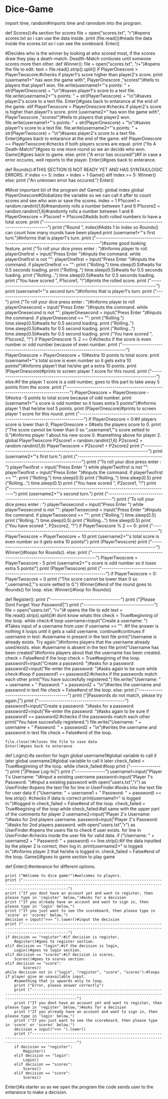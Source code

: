 # Dice-Game
import time, random#imports time and ramndom into the program.

    




def Scores():#a section for scores
    file = open("scores.txt", "r")#opens scores.txt so i can use the data inside.
    print (file.read())#reads the data inside the scores.txt so i can see the soreboard.
    Enter()






#Decides who is the winner by looking at who scored most, if the scores draw they play a death-match. Deadth-Match contiunes until someone scores more then other.
def Winner():
    file = open("scores.txt", "r+")#opens the file to edit.
    text = file.read().strip().split()
    if PlayerOnescore > PlayerTwoscore:#checks if player1's score higher than player2's score.
        print (username1+" has won the game with", PlayerOnescore ,"scores!")#tells to players that player1 won.
        file.write(username1+"'s points: " + str(PlayerOnescore) + "\n")#saves player1's score to a text file.
        file.write(username2+"'s points: " + str(PlayerTwoscore) + "\n")#saves player2's score to a text file.
        Enter()#goes back to entarance at the end of the game.
    elif PlayerTwoscore > PlayerOnescore:#checks if player2's score is higher than player1's score.
        print (username2+" has won the game with", PlayerTwoscore ,"scores!")#tells to players that player2 won.
        file.write(username1+"'s points: " + str(PlayerOnescore) + "\n")#saves player1's score to a text file.
        file.write(username2+"'s points: " + str(PlayerTwoscore) + "\n")#saves player2's score to a text file.
        Enter()#goes back to entarance at the end of the game.
    elif PlayerOnescore == PlayerTwoscore:#checks if both players scores are equal.
        print ("Its A Death-Match!")#goes to one more round so we an decide who won.
        Game()#goes back to game.
    else:
        print ("A error has occured!")#if in case a error occures, well reports to the player.
        Enter()#goes back to enterance.
    



def Rounds():#THIS SECTION IS NOT READY YET AND HAS SYNTAX/LOGIC ERRORS.
    if index <= 5:
        index = index + 1
        Game()
    elif index >= 5:
        Winner()
    else:
        print ("An unknown error has occured.")
        Enter()




#Most important bit of the program
def Game():
    global index
    global PlayerOnescore#Globalizes the variable so we can call it after to count scores and see who won or save the scores.
    index = 1
    P1score1 = random.randint(1,6)#reandomly rolls a number between 1 and 6
    P1score2 = random.randint(1,6)#randomly rolls a number between 1 and 6
    PlayerOnescore = P1score1 + P1score2#adds both rolled numbers to have a total score.
    print ("--------------------------------------------------------------------------------")
    print ("Round ", index)#Adds 1 to index so Rounds() can count how many rounds have been played
    print (username1+"'s first turn.")#informs that is player1's turn.
    print ("--------------------------------------------------------------------------------")#some good looking feature.
    print ("To roll your dice press enter :  ")#informs player to roll.
    playerOnefirst = input("Press Enter ")#inputs the command.
    while playerOnefirst is not "":
        playerOnefirst = input("Press Enter ")#inputs the command.
    if playerOnefirst == "":
        print ("Rolling.")
        time.sleep(0.5)#waits for 0.5 seconds loading.
        print ("Rolling..")
        time.sleep(0.5)#waits for 0.5 seconds loading.
        print ("Rolling...")
        time.sleep(0.5)#waits for 0.5 seconds loading.
        print ("You have scored ", P1score1, "!")#prints the rolled score.
        print ("--------------------------------------------------------------------------------")
        print (username1+"'s second turn.")#informs that is player1's turn.
        print ("--------------------------------------------------------------------------------")
        print ("To roll your dice press enter :  ")#informs player to roll
        playerOnesecond = input("Press Enter ")#inputs the command.
        while playerOnesecond is not "":
            playerOnesecond = input("Press Enter ")#inputs the command.
        if playerOnesecond == "":
            print ("Rolling.")
            time.sleep(0.5)#waits for 0.5 second loading.
            print ("Rolling..")
            time.sleep(0.5)#waits for 0.5 second loading.
            print ("Rolling...")
            time.sleep(0.5)#waits for 0.5 second loading.
            print ("You have scored ", P1score2, "!")
            if PlayerOnescore % 2 == 0:#checks if the score is even number or odd number because of even number.
                print ("--------------------------------------------------------------------------------")
                PlayerOnescore = PlayerOnescore + 10#extra 10 points to total score.
                print (username1+"'s total score is even number so it gets extra 10 points!")#informs player1 that he/she get a extra 10 points.
                print (PlayerOnescore)#prints to screen player 1 score for this round.
                print ("--------------------------------------------------------------------------------")
            else:#if the player 1 score is a odd number, goes to this part to take away 5 points from the score.
                print ("--------------------------------------------------------------------------------")
                PlayerOnescore = PlayerOnescore - 5#extra -5 points to total score because of odd number.
                print (username1+"'s score is odd number so it loses extra 5 points!")#informs player 1 that he/she lost 5 points.
                print (PlayerOnescore)#prints to screen player 1 score for this round.
                print ("--------------------------------------------------------------------------------")
                if PlayerOnescore < 0:#if players score is lower than 0,
                    PlayerOnescore = 0#sets the players score to 0.
                    print ("The score cannot be lower than 0 so ",username1,"'s score setted to 0.")#informs player 1 about his new score 0.
#samething above for player 2.
    global PlayerTwoscore
    P2score1 = random.randint(1,6)
    P2score2 = random.randint(1,6)
    PlayerTwoscore = P2score1 + P2score2
    print ("--------------------------------------------------------------------------------")
    print (username2+"'s first turn.")
    print ("--------------------------------------------------------------------------------")
    print ("To roll your dice press enter :  ")
    playerTwofirst = input("Press Enter ")
    while playerTwofirst is not "":
        playerTwofirst = input("Press Enter ")#inputs the command.
    if playerTwofirst == "":
        print ("Rolling.")
        time.sleep(0.5)
        print ("Rolling..")
        time.sleep(0.5)
        print ("Rolling...")
        time.sleep(0.5)
        print ("You have scored ", P2score1, "!")
        print ("--------------------------------------------------------------------------------")
        print (username2+"'s second turn.")
        print ("--------------------------------------------------------------------------------")
        print ("To roll your dice press enter :  ")
        playerTwosecond = input("Press Enter ")
        while playerTwosecond is not "":
            playerTwosecond = input("Press Enter ")#inputs the command.
        if playerTwosecond == "":
            print ("Rolling.")
            time.sleep(0.5)
            print ("Rolling..")
            time.sleep(0.5)
            print ("Rolling...")
            time.sleep(0.5)
            print ("You have scored ", P2score2, "!")
            if PlayerTwoscore % 2 == 0:
                print ("--------------------------------------------------------------------------------")
                PlayerTwoscore = PlayerTwoscore + 10
                print (username2+"'s total score is even number so it gets extra 10 points!")
                print (PlayerTwoscore)
                print ("--------------------------------------------------------------------------------")
                Winner()#loops for Rounds().
            else:
                print ("--------------------------------------------------------------------------------")
                PlayerTwoscore = PlayerTwoscore - 5
                print (username2+"'s score is odd number so it loses extra 5 points!")
                print (PlayerTwoscore)
                print ("--------------------------------------------------------------------------------")
                if PlayerTwoscore < 0:
                    PlayerTwoscore = 0
                    print ("The score cannot be lower than 0 so ",username2,"'s score setted to 0.")
                    Winner()#end of the round goes to Rounds() for loop.
                else:
                    Winner()#loop for Rounds()
    





def Register():
    print ("-----------------------------------")
    print ("|Please Dont Forget Your Password!|")
    print ("-----------------------------------")
    file = open("users.txt", "r+")# opens the file to edit
    text = file.read().strip().split()#i dont know whats this
    check = True#beginning of the loop.
    while check:# loop
        username=input("Create a username: ") #Takes input of a username from user
        if username == "": #if the answer is nothing it loops until it gets a valid username.
            continue#continues
        if username in text: #username in present in the text file
            print("Username is already exists. Try again.")#informs players that the username already used/exists.
        else: #username is absent in the text file
            print("Username has been created")#informs players about that the username has been created.
            check = False#end if the loop
            check = True#begining of the loop.
            password1=input("Create a password: ")#asks for a password
            password2=input("Re-enter the password: ")#asks again to be sure
            while check:#loop
                if password1 == password2:#checks if the passwords match each other
                    print("You have succesfully registered.")
                    file.write("Username: " + username + " Password: " + password2 + "\n")#writes the username and password in text file
                    check = False#end of the loop.
                else:
                    print ("-------------------------------------------")
                    print ("|Passwords do not match, please try again.|")
                    print ("-------------------------------------------")
                    password1=input("Create a password: ")#asks for a password
                    password2=input("Re-enter the password: ")#asks again to be sure
                    if password1 == password2:#checks if the passwords match each other
                        print("You have succesfully registered.")
                        file.write("Username: " + username + " Password: " + password2 + "\n")#writes the username and password in text file
                        check = False#end of the loop.
                    
    file.close()#closes the file to save data
    Enter()#goes back to enterance


def Login():#a section for login
    global username1#global variable to call it later
    global username2#global variable to call it later
    check_failed = True#beginning of the loop.
    while check_failed:#loop
        print ("---------------")
        print ("|Please Log-In|")
        print ("---------------")
        username1=input("Player 1's Username: ")#input a existing username
        password=input("Player 1's Password: ")#input a existing password
        with open("users.txt","r") as UserFinder:#opens the text file
            for line in UserFinder:#looks into the text file for user data
                if ("Username: " + username1 + " Password: " + password) == line.strip(): #checks if data is correct
                    print(username1+" is logged in.")#logged in
                    check_failed = False#end of the loop.
                    check_failed = True#begining of the loop
                    while check_failed:#all same with the upper part of the comments for player 2
                        username2=input("Player 2's Username: ")#asks for 2nd players username.
                        password=input("Player 2's Password: ")#asks for 2nd players password.
                        with open("users.txt","r") as UserFinder:#opens the users file to check if user exists.
                            for line in UserFinder:#checks inside the user file for valid data.
                                if ("Username: " + username2 + " Password: " + password) == line.strip():#if the data inputted by the player 2 is correct, then log in.
                                    print(username2+" is logged in.")#informs player 2 that he/she is logged in.
                                    check_failed = False#end of the loop.
                                    Game()#goes to game section to play game



def Enter():#enterance for different options.
    
    print ("Welcome to dice game!")#welcomes to players.
    print ("----------------------------------------------------------------------------------------------------------------------------------------------------------------")
    print ("If you dont have an account yet and want to register, then please type in 'register' below,")#asks for a decision
    print ("If you already have an account and want to sign in, then please type in 'login' below,")
    print ("If you just want to see the scoreboard, then please type in 'score' or 'scores' below.")
    decision = input(">>> ").lower()#input the decision
    print ("----------------------------------------------------------------------------------------------------------------------------------------------------------------")
    if decision == "register":#if decision is register,
        Register()#goes to register section.
    elif decision == "login":#if the decision is login,
        Login()#goes to login section.
    elif decision == "scores":#if decision is scores,
        Scores()#goes to scores section.
    elif decision == "score":
            Scores()
    while decision not in ("login", "register", "score", "scores"):#loops if player give an unavailable input.
        #samething that is upwards only to loop.
        print ("Error, please answer correctly")
        print ("----------------------------------------------------------------------------------------------------------------------------------------------------------------")
        print ("If you dont have an account yet and want to register, then please type in 'register' below,")#asks for a decision
        print ("If you already have an account and want to sign in, then please type in 'login' below,")
        print ("If you just want to see the scoreboard, then please type in 'score' or 'scores' below.")
        decision = input(">>> ").lower()
        print ("----------------------------------------------------------------------------------------------------------------------------------------------------------------")
        if decision == "register":
            Register()
        elif decision == "login":
            Login()
        elif decision == "scores":
            Scores()
        elif decision == "score":
            Scores()
        
Enter()#a starter so as we open the program the code sends user to the entarance to make a decision.





                                
